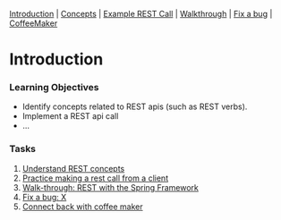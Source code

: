 [Introduction](README.md) | [Concepts](Concepts.md) |  [Example REST Call](Examples.md) | [Walkthrough]() | [Fix a bug]() | [CoffeeMaker]()

# Introduction

### Learning Objectives

* Identify concepts related to REST apis (such as REST verbs).
* Implement a REST api call
* ...

### Tasks

1. [Understand REST concepts](Concepts.md)
2. [Practice making a rest call from a client](Examples.md)
3. [Walk-through: REST with the Spring Framework]()
4. [Fix a bug: X]()
5. [Connect back with coffee maker]() 